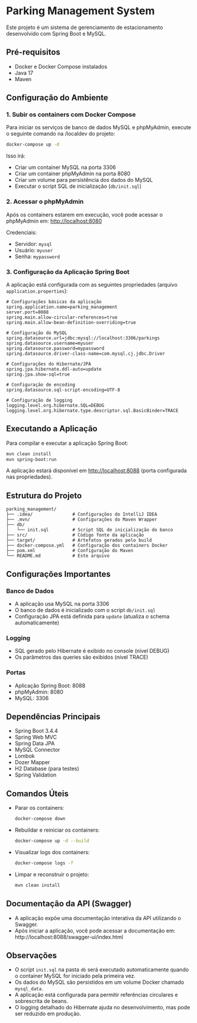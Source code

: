# Parking Management System

Este projeto é um sistema de gerenciamento de estacionamento desenvolvido com Spring Boot e MySQL.

## Pré-requisitos

- Docker e Docker Compose instalados
- Java 17
- Maven

## Configuração do Ambiente

### 1. Subir os containers com Docker Compose

Para iniciar os serviços de banco de dados MySQL e phpMyAdmin, execute o seguinte comando na /localdev do projeto:

```bash
docker-compose up -d
```

Isso irá:
- Criar um container MySQL na porta 3306
- Criar um container phpMyAdmin na porta 8080
- Criar um volume para persistência dos dados do MySQL
- Executar o script SQL de inicialização (`db/init.sql`)

### 2. Acessar o phpMyAdmin

Após os containers estarem em execução, você pode acessar o phpMyAdmin em:
[http://localhost:8080](http://localhost:8080)

Credenciais:
- Servidor: `mysql`
- Usuário: `myuser`
- Senha: `mypassword`

### 3. Configuração da Aplicação Spring Boot

A aplicação está configurada com as seguintes propriedades (arquivo `application.properties`):

```properties
# Configurações básicas da aplicação
spring.application.name=parking_management
server.port=8088
spring.main.allow-circular-references=true
spring.main.allow-bean-definition-overriding=true

# Configuração do MySQL
spring.datasource.url=jdbc:mysql://localhost:3306/parkings
spring.datasource.username=myuser
spring.datasource.password=mypassword
spring.datasource.driver-class-name=com.mysql.cj.jdbc.Driver

# Configurações do Hibernate/JPA
spring.jpa.hibernate.ddl-auto=update
spring.jpa.show-sql=true

# Configuração de encoding
spring.datasource.sql-script-encoding=UTF-8

# Configuração de logging
logging.level.org.hibernate.SQL=DEBUG
logging.level.org.hibernate.type.descriptor.sql.BasicBinder=TRACE
```

## Executando a Aplicação

Para compilar e executar a aplicação Spring Boot:

```bash
mvn clean install
mvn spring-boot:run
```

A aplicação estará disponível em [http://localhost:8088](http://localhost:8088) (porta configurada nas propriedades).

## Estrutura do Projeto

```
parking_management/
├── .idea/               # Configurações do IntelliJ IDEA
├── .mvn/                # Configurações do Maven Wrapper
├── db/
│   └── init.sql         # Script SQL de inicialização do banco
├── src/                 # Código fonte da aplicação
├── target/              # Artefatos gerados pelo build
├── docker-compose.yml   # Configuração dos containers Docker
├── pom.xml              # Configuração do Maven
└── README.md            # Este arquivo
```

## Configurações Importantes

### Banco de Dados
- A aplicação usa MySQL na porta 3306
- O banco de dados é inicializado com o script `db/init.sql`
- Configuração JPA está definida para `update` (atualiza o schema automaticamente)

### Logging
- SQL gerado pelo Hibernate é exibido no console (nível DEBUG)
- Os parâmetros das queries são exibidos (nível TRACE)

### Portas
- Aplicação Spring Boot: 8088
- phpMyAdmin: 8080
- MySQL: 3306

## Dependências Principais

- Spring Boot 3.4.4
- Spring Web MVC
- Spring Data JPA
- MySQL Connector
- Lombok
- Dozer Mapper
- H2 Database (para testes)
- Spring Validation

## Comandos Úteis

- Parar os containers:
  ```bash
  docker-compose down
  ```

- Rebuildar e reiniciar os containers:
  ```bash
  docker-compose up -d --build
  ```

- Visualizar logs dos containers:
  ```bash
  docker-compose logs -f
  ```

- Limpar e reconstruir o projeto:
  ```bash
  mvn clean install
  ```

## Documentação da API (Swagger)
 - A aplicação expõe uma documentação interativa da API utilizando o Swagger.
  - Após iniciar a aplicação, você pode acessar a documentação em: http://localhost:8088/swagger-ui/index.html

## Observações

- O script `init.sql` na pasta `db` será executado automaticamente quando o container MySQL for iniciado pela primeira vez.
- Os dados do MySQL são persistidos em um volume Docker chamado `mysql_data`.
- A aplicação está configurada para permitir referências circulares e sobrescrita de beans.
- O logging detalhado do Hibernate ajuda no desenvolvimento, mas pode ser reduzido em produção.

